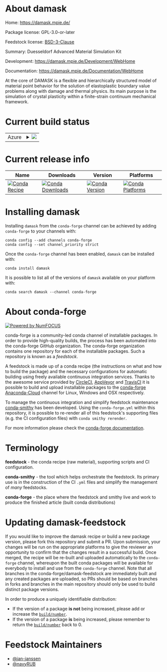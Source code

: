 About damask
============

Home: https://damask.mpie.de/

Package license: GPL-3.0-or-later

Feedstock license: [BSD-3-Clause](https://github.com/conda-forge/damask-feedstock/blob/master/LICENSE.txt)

Summary: Duesseldorf Advanced Material Simulation Kit

Development: https://damask.mpie.de/Development/WebHome

Documentation: https://damask.mpie.de/Documentation/WebHome

At the core of DAMASK is a flexible and hierarchically structured
model of material point behavior for the solution of elastoplastic
boundary value problems along with damage and thermal physics. Its
main purpose is the simulation of crystal plasticity within a
finite-strain continuum mechanical framework.


Current build status
====================


<table>
    
  <tr>
    <td>Azure</td>
    <td>
      <details>
        <summary>
          <a href="https://dev.azure.com/conda-forge/feedstock-builds/_build/latest?definitionId=8984&branchName=master">
            <img src="https://dev.azure.com/conda-forge/feedstock-builds/_apis/build/status/damask-feedstock?branchName=master">
          </a>
        </summary>
        <table>
          <thead><tr><th>Variant</th><th>Status</th></tr></thead>
          <tbody><tr>
              <td>linux_64_mpimpich_<=3.4.1numpy1.17python3.6.____cpython</td>
              <td>
                <a href="https://dev.azure.com/conda-forge/feedstock-builds/_build/latest?definitionId=8984&branchName=master">
                  <img src="https://dev.azure.com/conda-forge/feedstock-builds/_apis/build/status/damask-feedstock?branchName=master&jobName=linux&configuration=linux_64_mpimpich_<=3.4.1numpy1.17python3.6.____cpython" alt="variant">
                </a>
              </td>
            </tr><tr>
              <td>linux_64_mpimpich_<=3.4.1numpy1.17python3.7.____cpython</td>
              <td>
                <a href="https://dev.azure.com/conda-forge/feedstock-builds/_build/latest?definitionId=8984&branchName=master">
                  <img src="https://dev.azure.com/conda-forge/feedstock-builds/_apis/build/status/damask-feedstock?branchName=master&jobName=linux&configuration=linux_64_mpimpich_<=3.4.1numpy1.17python3.7.____cpython" alt="variant">
                </a>
              </td>
            </tr><tr>
              <td>linux_64_mpimpich_<=3.4.1numpy1.17python3.8.____cpython</td>
              <td>
                <a href="https://dev.azure.com/conda-forge/feedstock-builds/_build/latest?definitionId=8984&branchName=master">
                  <img src="https://dev.azure.com/conda-forge/feedstock-builds/_apis/build/status/damask-feedstock?branchName=master&jobName=linux&configuration=linux_64_mpimpich_<=3.4.1numpy1.17python3.8.____cpython" alt="variant">
                </a>
              </td>
            </tr><tr>
              <td>linux_64_mpimpich_<=3.4.1numpy1.19python3.9.____cpython</td>
              <td>
                <a href="https://dev.azure.com/conda-forge/feedstock-builds/_build/latest?definitionId=8984&branchName=master">
                  <img src="https://dev.azure.com/conda-forge/feedstock-builds/_apis/build/status/damask-feedstock?branchName=master&jobName=linux&configuration=linux_64_mpimpich_<=3.4.1numpy1.19python3.9.____cpython" alt="variant">
                </a>
              </td>
            </tr><tr>
              <td>linux_64_mpiopenmpinumpy1.17python3.6.____cpython</td>
              <td>
                <a href="https://dev.azure.com/conda-forge/feedstock-builds/_build/latest?definitionId=8984&branchName=master">
                  <img src="https://dev.azure.com/conda-forge/feedstock-builds/_apis/build/status/damask-feedstock?branchName=master&jobName=linux&configuration=linux_64_mpiopenmpinumpy1.17python3.6.____cpython" alt="variant">
                </a>
              </td>
            </tr><tr>
              <td>linux_64_mpiopenmpinumpy1.17python3.7.____cpython</td>
              <td>
                <a href="https://dev.azure.com/conda-forge/feedstock-builds/_build/latest?definitionId=8984&branchName=master">
                  <img src="https://dev.azure.com/conda-forge/feedstock-builds/_apis/build/status/damask-feedstock?branchName=master&jobName=linux&configuration=linux_64_mpiopenmpinumpy1.17python3.7.____cpython" alt="variant">
                </a>
              </td>
            </tr><tr>
              <td>linux_64_mpiopenmpinumpy1.17python3.8.____cpython</td>
              <td>
                <a href="https://dev.azure.com/conda-forge/feedstock-builds/_build/latest?definitionId=8984&branchName=master">
                  <img src="https://dev.azure.com/conda-forge/feedstock-builds/_apis/build/status/damask-feedstock?branchName=master&jobName=linux&configuration=linux_64_mpiopenmpinumpy1.17python3.8.____cpython" alt="variant">
                </a>
              </td>
            </tr><tr>
              <td>linux_64_mpiopenmpinumpy1.19python3.9.____cpython</td>
              <td>
                <a href="https://dev.azure.com/conda-forge/feedstock-builds/_build/latest?definitionId=8984&branchName=master">
                  <img src="https://dev.azure.com/conda-forge/feedstock-builds/_apis/build/status/damask-feedstock?branchName=master&jobName=linux&configuration=linux_64_mpiopenmpinumpy1.19python3.9.____cpython" alt="variant">
                </a>
              </td>
            </tr>
          </tbody>
        </table>
      </details>
    </td>
  </tr>
</table>

Current release info
====================

| Name | Downloads | Version | Platforms |
| --- | --- | --- | --- |
| [![Conda Recipe](https://img.shields.io/badge/recipe-damask-green.svg)](https://anaconda.org/conda-forge/damask) | [![Conda Downloads](https://img.shields.io/conda/dn/conda-forge/damask.svg)](https://anaconda.org/conda-forge/damask) | [![Conda Version](https://img.shields.io/conda/vn/conda-forge/damask.svg)](https://anaconda.org/conda-forge/damask) | [![Conda Platforms](https://img.shields.io/conda/pn/conda-forge/damask.svg)](https://anaconda.org/conda-forge/damask) |

Installing damask
=================

Installing `damask` from the `conda-forge` channel can be achieved by adding `conda-forge` to your channels with:

```
conda config --add channels conda-forge
conda config --set channel_priority strict
```

Once the `conda-forge` channel has been enabled, `damask` can be installed with:

```
conda install damask
```

It is possible to list all of the versions of `damask` available on your platform with:

```
conda search damask --channel conda-forge
```


About conda-forge
=================

[![Powered by NumFOCUS](https://img.shields.io/badge/powered%20by-NumFOCUS-orange.svg?style=flat&colorA=E1523D&colorB=007D8A)](http://numfocus.org)

conda-forge is a community-led conda channel of installable packages.
In order to provide high-quality builds, the process has been automated into the
conda-forge GitHub organization. The conda-forge organization contains one repository
for each of the installable packages. Such a repository is known as a *feedstock*.

A feedstock is made up of a conda recipe (the instructions on what and how to build
the package) and the necessary configurations for automatic building using freely
available continuous integration services. Thanks to the awesome service provided by
[CircleCI](https://circleci.com/), [AppVeyor](https://www.appveyor.com/)
and [TravisCI](https://travis-ci.com/) it is possible to build and upload installable
packages to the [conda-forge](https://anaconda.org/conda-forge)
[Anaconda-Cloud](https://anaconda.org/) channel for Linux, Windows and OSX respectively.

To manage the continuous integration and simplify feedstock maintenance
[conda-smithy](https://github.com/conda-forge/conda-smithy) has been developed.
Using the ``conda-forge.yml`` within this repository, it is possible to re-render all of
this feedstock's supporting files (e.g. the CI configuration files) with ``conda smithy rerender``.

For more information please check the [conda-forge documentation](https://conda-forge.org/docs/).

Terminology
===========

**feedstock** - the conda recipe (raw material), supporting scripts and CI configuration.

**conda-smithy** - the tool which helps orchestrate the feedstock.
                   Its primary use is in the construction of the CI ``.yml`` files
                   and simplify the management of *many* feedstocks.

**conda-forge** - the place where the feedstock and smithy live and work to
                  produce the finished article (built conda distributions)


Updating damask-feedstock
=========================

If you would like to improve the damask recipe or build a new
package version, please fork this repository and submit a PR. Upon submission,
your changes will be run on the appropriate platforms to give the reviewer an
opportunity to confirm that the changes result in a successful build. Once
merged, the recipe will be re-built and uploaded automatically to the
`conda-forge` channel, whereupon the built conda packages will be available for
everybody to install and use from the `conda-forge` channel.
Note that all branches in the conda-forge/damask-feedstock are
immediately built and any created packages are uploaded, so PRs should be based
on branches in forks and branches in the main repository should only be used to
build distinct package versions.

In order to produce a uniquely identifiable distribution:
 * If the version of a package **is not** being increased, please add or increase
   the [``build/number``](https://docs.conda.io/projects/conda-build/en/latest/resources/define-metadata.html#build-number-and-string).
 * If the version of a package **is** being increased, please remember to return
   the [``build/number``](https://docs.conda.io/projects/conda-build/en/latest/resources/define-metadata.html#build-number-and-string)
   back to 0.

Feedstock Maintainers
=====================

* [@jan-janssen](https://github.com/jan-janssen/)
* [@navyRUB](https://github.com/navyRUB/)

